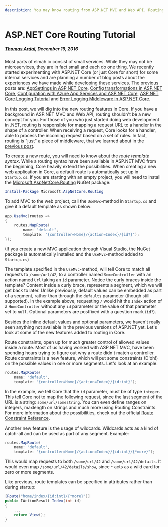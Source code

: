 ---description: You may know routing from ASP.NET MVC and Web API. Routing have been greatly improved in ASP.NET Core. Read all about the new features in this post.---# ASP.NET Core Routing Tutorial##### [Thomas Ardal](http://elmah.io/about/), December 19, 2016Most parts of elmah.io consist of small services. While they may not be microservices, they are in fact small and each do one thing. We recently started experimenting with ASP.NET Core (or just Core for short) for some internal services and are planning a number of blog posts about the experiences we have made while developing these services. The previous posts are: [AppSettings in ASP.NET Core](appsettings-in-aspnetcore.md), [Config transformations in ASP.NET Core](config-transformations-in-aspnetcore.md), [Configuration with Azure App Services and ASP.NET Core](configuration-with-azure-app-services-and-aspnetcore.md), [ASP.NET Core Logging Tutorial](aspnetcore-logging-tutorial.md) and [Error Logging Middleware in ASP.NET Core](error-logging-middleware-in-aspnetcore.md).In this post, we will dig into the new routing features in Core. If you have a background in ASP.NET MVC and Web API, routing shouldn't be a new concept for you. For those of you who just started doing web development in .NET, routing is responsible for mapping a request URL to a handler in the shape of a controller. When receiving a request, Core looks for a handler, able to process the incoming request based on a set of rules. In fact, routing is "just" a piece of middleware, that we learned about in the [previous post](error-logging-middleware-in-aspnetcore.md).To create a new route, you will need to know about the _route template syntax_. While a routing syntax have been available in ASP.NET MVC from the beginning, Core heavily extend the possibilities. When creating a new web application in Core, a default route is automatically set up in `Startup.cs`. If you are starting with an empty project, you will need to install the [Microsoft.AspNetCore.Routing](https://www.nuget.org/packages/Microsoft.AspNetCore.Routing/) NuGet package:```powershellInstall-Package Microsoft.AspNetCore.Routing```To add MVC to the web project, call the `UseMvc`-method in `Startup.cs` and give it a default template as shown below:```csharpapp.UseMvc(routes =>{    routes.MapRoute(        name: "default",        template: "{controller=Home}/{action=Index}/{id?}");});```(If you create a new MVC application through Visual Studio, the NuGet package is automatically installed and the `UseMvc`-method added to `Startup.cs`)The template specified in the `UseMvc`-method, will tell Core to match all requests to `/some/url/42`, to a controller named `SomeController` with an action named `Url` taking an `id` parameter. Notice the curly braces inside the template? Content inside a curly brace, represents a segment, which we will get back to later. Unlike previously, default values can be embedded as part of a segment, rather than through the `defaults` parameter (though still supported). In the example above, requesting `/` would hit the `Index` action of a `HomeController` without any `id` parameter or the value of that parameter set to `null`. Optional parameters are postfixed with a question mark (`id?`).Besides the inline default values and optional parameters, we haven't really seen anything not available in the previous versions of ASP.NET yet. Let's look at some of the new features added to routing in Core.Route constraints, open up for much greater control of allowed values inside a route. Most of us having worked with ASP.NET MVC, have been spending hours trying to figure out why a route didn't match a controller. Route constraints is a new feature, which will put some constraints (D'oh!) on the possible values in one or more segments. Let's look at an example:```csharproutes.MapRoute(    name: "default",    template: "{controller=Home}/{action=Index}/{id:int}");```In the example, we tell Core that the `id` parameter, must be of type `integer`. This tell Core not to map the following request, since the last segment of the URL is a string: `some/url/somestring`. You can even define ranges on integers, maxlength on strings and much more using Routing Constraints. For more information about the possibilities, check out the official [Route Constraint Reference](https://docs.microsoft.com/en-us/aspnet/core/fundamentals/routing#route-constraint-reference).Another new feature is the usage of wildcards. Wildcards acts as a kind of catch-all and can be used as part of any segment. Example:```csharproutes.MapRoute(    name: "default",    template: "{controller=Home}/{action=Index}/{id:int}/{*more}");```This would map requests to both `/some/url/42` and `/some/url/42/details`. It would even map `/some/url/42/details/show`, since `*` acts as a wild card for zero or more segments.Like previous, route templates can be specified in attributes rather than during startup:```csharp[Route("home/index/{id:int}/{*more}")]public IActionResult Index(int id){    ...    return View();}```